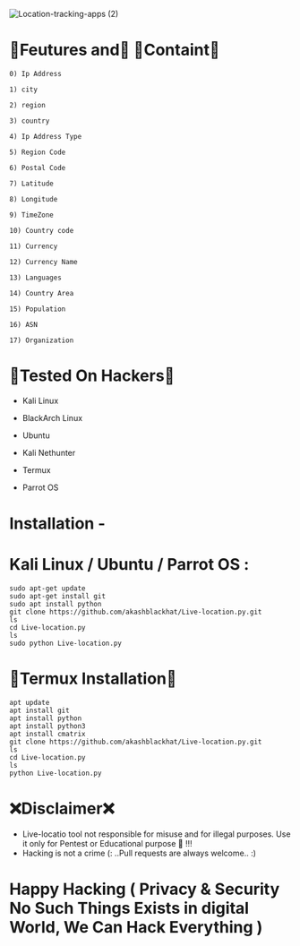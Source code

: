 ![Location-tracking-apps (2)](https://user-images.githubusercontent.com/88341460/206765485-a4f04a4d-e211-4830-9c51-91491f64d668.jpg)
# 🔰Feutures and🔰 🔰Containt🔰
    0) Ip Address
    
    1) city
    
    2) region
    
    3) country
    
    4) Ip Address Type
    
    5) Region Code
    
    6) Postal Code
    
    7) Latitude
    
    8) Longitude
    
    9) TimeZone 
    
    10) Country code
    
    11) Currency
    
    12) Currency Name
    
    13) Languages 
    
    14) Country Area
    
    15) Population
    
    16) ASN
    
    17) Organization
 # 🔗Tested On Hackers🔗
* Kali Linux

* BlackArch Linux

* Ubuntu

* Kali Nethunter

* Termux

* Parrot OS
# Installation -
# Kali Linux / Ubuntu / Parrot OS :
    sudo apt-get update
    sudo apt-get install git
    sudo apt install python
    git clone https://github.com/akashblackhat/Live-location.py.git
    ls
    cd Live-location.py 
    ls
    sudo python Live-location.py
# 🔰Termux Installation🔰
    apt update 
    apt install git 
    apt install python
    apt install python3
    apt install cmatrix
    git clone https://github.com/akashblackhat/Live-location.py.git
    ls
    cd Live-location.py
    ls
    python Live-location.py
# ❌Disclaimer❌
* Live-locatio tool not responsible for misuse and for illegal purposes. Use it only for Pentest or Educational purpose 🏴 !!!
* Hacking is not a crime (: ..Pull requests are always welcome.. :)
# Happy Hacking ( Privacy & Security No Such Things Exists in digital World, We Can Hack Everything )

    

